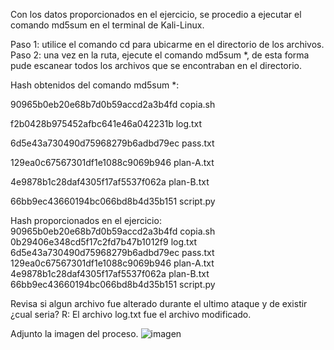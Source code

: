 Con los datos proporcionados en el ejercicio, se procedio a ejecutar el comando md5sum en el terminal de Kali-Linux.

Paso 1: utilice el comando cd para ubicarme en el directorio de los archivos.
Paso 2: una vez en la ruta, ejecute el comando md5sum *, de esta forma pude escanear todos los archivos que se encontraban en el directorio.

Hash obtenidos del comando md5sum *:

90965b0eb20e68b7d0b59accd2a3b4fd  copia.sh

f2b0428b975452afbc641e46a042231b  log.txt

6d5e43a730490d75968279b6adbd79ec  pass.txt

129ea0c67567301df1e1088c9069b946  plan-A.txt

4e9878b1c28daf4305f17af5537f062a  plan-B.txt

66bb9ec43660194bc066bd8b4d35b151  script.py

Hash proporcionados en el ejercicio:
90965b0eb20e68b7d0b59accd2a3b4fd  copia.sh
0b29406e348cd5f17c2fd7b47b1012f9  log.txt
6d5e43a730490d75968279b6adbd79ec  pass.txt
129ea0c67567301df1e1088c9069b946  plan-A.txt
4e9878b1c28daf4305f17af5537f062a  plan-B.txt
66bb9ec43660194bc066bd8b4d35b151  script.py

Revisa si algun archivo fue alterado durante el ultimo ataque y de existir ¿cual seria?
R: El archivo log.txt fue el archivo modificado.

Adjunto la imagen del proceso.
![imagen](https://github.com/Kowalzki2/Ejercicio-Cyberseguridad-1/assets/156136014/15e90679-f365-443d-9570-2888d39b05f0)
